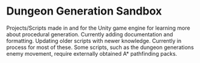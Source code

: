 # Dungeon Generation Sandbox
Projects/Scripts made in and for the Unity game engine for learning more about procedural generation. 
Currently adding documentation and formatting. 
Updating older scripts with newer knowledge.
Currently in process for most of these. Some scripts, such as the dungeon generations enemy movement, require
externally obtained A* pathfinding packs.